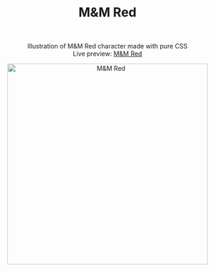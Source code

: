 <h1 align="center">M&M Red</h1><br>
<p align="center">Illustration of M&M Red character made with pure CSS<br>
Live preview: <a href="https://themalni.github.io/M-M-red">M&M Red</a><br>

<p align="center">
<img src="https://cloud.githubusercontent.com/assets/12295765/23335325/ac38d6d4-fbb3-11e6-8460-b57a9e4ef8a9.png" width="450" alt="M&M Red"></p>
